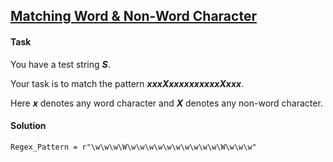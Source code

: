 ## [Matching Word & Non-Word Character](https://www.hackerrank.com/challenges/matching-word-non-word/problem)

#### Task

You have a test string ***S***. 

Your task is to match the pattern ***xxxXxxxxxxxxxxXxxx***. 

Here ***x*** denotes any word character and ***X*** denotes any non-word character.

#### Solution

`Regex_Pattern = r"\w\w\w\W\w\w\w\w\w\w\w\w\w\w\W\w\w\w"`